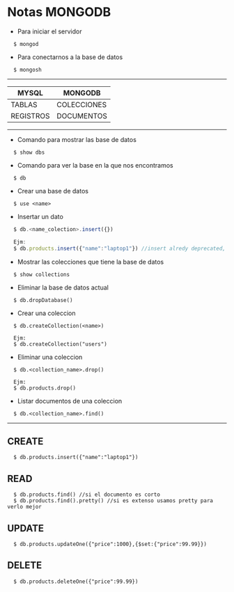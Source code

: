 # Notas MONGODB

- Para iniciar el servidor

```console
  $ mongod 
```

- Para conectarnos a la base de datos

```console
  $ mongosh
```
---


|MYSQL    |MONGODB    |
|---------|-----------|
|TABLAS   |COLECCIONES|
|REGISTROS|DOCUMENTOS |

___

- Comando para mostrar las base de datos
```console
  $ show dbs
```

- Comando para ver la base en la que nos encontramos
```console
  $ db
```

- Crear una base de datos
```console
  $ use <name>
```

- Insertar un dato
```js
  $ db.<name_colection>.insert({})

  Ejm:
  $ db.products.insert({"name":"laptop1"}) //insert alredy deprecated, instead use insertOne or insertMany
```

- Mostrar las colecciones que tiene la base de datos

```console
  $ show collections
```

- Eliminar la base de datos actual
```console
  $ db.dropDatabase()
```
- Crear una coleccion
```consolegit remote add origin https://github.com/jhonatan0912/MONGODB-NOTES.git
  $ db.createCollection(<name>)

  Ejm:
  $ db.createCollection("users")
```
- Eliminar una coleccion
```console
  $ db.<collection_name>.drop()

  Ejm:
  $ db.products.drop()
```
- Listar documentos de una coleccion
```console
  $ db.<collection_name>.find()
```
___
## CREATE
```console
  $ db.products.insert({"name":"laptop1"})
```
## READ
```console
  $ db.products.find() //si el documento es corto
  $ db.products.find().pretty() //si es extenso usamos pretty para verlo mejor
```
## UPDATE
```console
  $ db.products.updateOne({"price":1000},{$set:{"price":99.99}})
```
## DELETE
```console
  $ db.products.deleteOne({"price":99.99})
```
